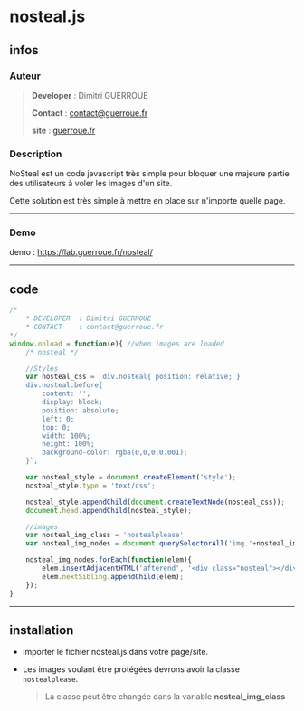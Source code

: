 # nosteal.js



## infos

### Auteur

> **Developer** : Dimitri GUERROUE
> 
> **Contact** : contact@guerroue.fr
> 
> **site** : [guerroue.fr](https://guerroue.fr)



### Description



NoSteal est un code javascript très simple pour bloquer une majeure partie des utilisateurs à voler les images d'un site.

Cette solution est très simple à mettre en place sur n'importe quelle page.

---

### Demo

demo : https://lab.guerroue.fr/nosteal/

---

## code



```js
/*
	* DEVELOPER  : Dimitri GUERROUE
	* CONTACT    : contact@guerroue.fr
*/
window.onload = function(e){ //when images are loaded
	/* nosteal */

	//Styles
	var nosteal_css = `div.nosteal{ position: relative; }
	div.nosteal:before{
		content: '';
		display: block;
		position: absolute;
		left: 0;
		top: 0;
		width: 100%;
		height: 100%;
		background-color: rgba(0,0,0,0.001);
	}`;

	var nosteal_style = document.createElement('style');
	nosteal_style.type = 'text/css';

	nosteal_style.appendChild(document.createTextNode(nosteal_css));
	document.head.appendChild(nosteal_style);

	//images
	var nosteal_img_class = 'nostealplease'
	var nosteal_img_nodes = document.querySelectorAll('img.'+nosteal_img_class);

	nosteal_img_nodes.forEach(function(elem){
		elem.insertAdjacentHTML('afterend', '<div class="nosteal"></div>');
		elem.nextSibling.appendChild(elem);
	});
}
```

---


## installation

- importer le fichier nosteal.js dans votre page/site.

- Les images voulant être protégées devrons avoir la classe `nostealplease`.

  > La classe peut être changée dans la variable **nosteal_img_class**



